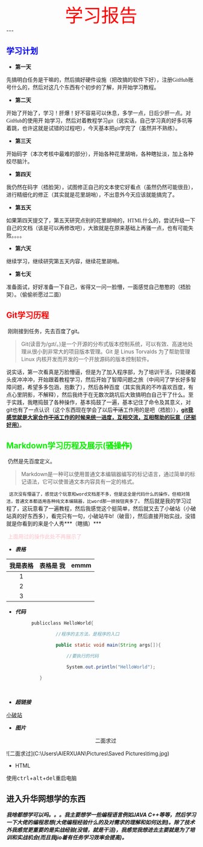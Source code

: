 <center><font color=red size=72>学习报告</font></center>
---

## <font color=blue>学习计划</font>

+ **第一天**

​      <font face="微软雅黑">  先搞明白任务是干嘛的，然后搞好硬件设施（把改搞的软件下好），注册GitHub账号什么的，然后对这几个东西有个初步的了解，并开始学习教程。</font>

+ **第二天**

​       <font face="微软雅黑">开始了开始了，学习！肝爆！好不容易可以休息，多学一点，日后少肝一点。对GitHub的使用开       始学习，然后对着教程学习git（说实话，自己学习真的好多坑等着跳，也许这就是试错的过程吧），今天基本把git学完了（虽然并不熟练）。</font>

+  **第三天**

  <font face="微软雅黑">开始码字（本次考核中最难的部分），开始各种花里胡哨，各种瞎扯淡，加上各种绞尽脑汁。   </font>          

+ **第四天**

​     <font face="微软雅黑">  我仍然在码字（捂脸哭），试图修正自己的文本使它好看点（虽然仍然可能很丑），进行精细化的修正（其实就是花里胡哨），不出意外今天应该就能搞完了。</font>

+ **第五天**

​       <font face="微软雅黑"> 如果第四天提交了，第五天研究点别的花里胡哨的，HTML什么的，尝试升级一下自己的文档（该是可以再修改吧），大致就是在原来基础上再骚一点，也有可能失败。。。。</font>

+ **第六天**

​       <font face="微软雅黑">继续学习，继续研究第五天内容，继续花里胡哨。</font>

+ **第七天**

​       <font face="微软雅黑"> 准备面试，好好准备一下自己，省得又一问一脸懵，一面感觉自己憨憨的（捂脸哭）。（偷偷祈愿过二面）</font>

## <font color=red>Git学习历程</font>

​     刚刚接到任务，先去百度了git。

> Git(读音为/gɪt/。)是一个开源的分布式版本控制系统，可以有效、高速地处理从很小到非常大的项目版本管理。Git 是 Linus Torvalds 为了帮助管理 Linux 内核开发而开发的一个开放源码的版本控制软件。

​     说实话，第一次看真是万脸懵逼，但是为了加入程序部，为了培训干活，只能硬着头皮冲冲冲，开始跟着教程学习，然后开始了智障问题之旅（中间问了学长好多智障问题，希望多多包涵，抱歉了），然后各种百度（其实我真的不咋喜欢百度，有点心里阴影，不解释），然后我终于在无数次跳坑后大致搞明白自己干了什么。至于实践，我瞎捣鼓了各种操作，基本捣鼓了一遍，基本记住了命令及其意义，对git也有了一点认识（这个东西现在学会了以后~~干活~~工作用的是吧（捂脸）），<u>**git我感觉就是大家合作~~干活~~工作的时候来统一进度，互相交流，互相帮助的玩意（还挺好用）**</u>。

## <font color=geeen>Markdown学习历程及展示(~~骚操作~~)</font>

​    仍然是先百度定义。

> Markdown是一种可以使用普通文本编辑器编写的标记语言，通过简单的标记语法，它可以使普通文本内容具有一定的格式。

​    ` 这次没有懵逼了，感觉这个玩意和word文档差不多，但是这全是代码什么的操作，但相对简洁，普通文本都适用各种纯文本编辑器，比word那一排按钮爽多了。`
然后就是我的学习过程了，这玩意看了一遍教程，然后我感觉这个挺简单，然后就又去了小破站（小破站真的好东西多），看完只有一句，小破站牛b!（破音），然后直接开始实战，没错就是你看到的来是个人秀***（瞎搞）***

​    <font color=pink>上面用过的操作此处不再展示了</font>

+ ***表格***

| 我是表格 | 表格是 我 | emmm |
| :------: | :-------: | :--: |
|    1     |           |      |
|    2     |           |      |
|    3     |           |      |

+ ***代码***  

  ```java
        publicclass HelloWorld{
  
                 //程序的主方法，是程序的入口
  
                 public static void main(String args[]){
  
                     //要执行的代码
  
                     System.out.println("HelloWorld");
  
           }
  ```

          

+ ***超链接***

[小破站](https://www.bilibili.com/)

+ ***图片***

  <center>二面求过</center>

![二面求过](C:\Users\AIERXUAN\Pictures\Saved Pictures\timg.jpg)

+ HTML

使用<kbd>ctrl</kbd>+<kbd>alt</kbd>+<kbd>del</kbd>重启电脑

## 进入升华网想学的东西

***我啥都想学可以吗。。。我主要想学一些编程语言例如JAVA C++等等，然后学习一下大佬的编程思想(大佬编程经验什么的及对需求的理解和如何达到)。除了技术外我感觉更重要的是实战经验(没错，就是干活)，我感觉我想进去主要就是为了培训和实战机会(而且我jio着有任务学习效率会提高)。***